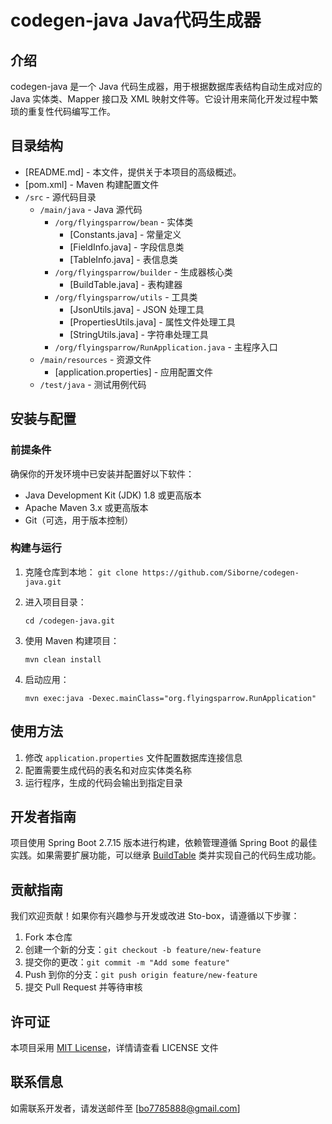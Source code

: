 # codegen-java Java代码生成器

## 介绍
codegen-java 是一个 Java 代码生成器，用于根据数据库表结构自动生成对应的 Java 实体类、Mapper 接口及 XML 映射文件等。它设计用来简化开发过程中繁琐的重复性代码编写工作。

## 目录结构
- [README.md] - 本文件，提供关于本项目的高级概述。
- [pom.xml] - Maven 构建配置文件
- `/src` - 源代码目录
    - `/main/java` - Java 源代码
        - `/org/flyingsparrow/bean` - 实体类
            - [Constants.java] - 常量定义
            - [FieldInfo.java] - 字段信息类
            - [TableInfo.java] - 表信息类
        - `/org/flyingsparrow/builder` - 生成器核心类
            - [BuildTable.java] - 表构建器
        - `/org/flyingsparrow/utils` - 工具类
            - [JsonUtils.java] - JSON 处理工具
            - [PropertiesUtils.java] - 属性文件处理工具
            - [StringUtils.java] - 字符串处理工具
        - `/org/flyingsparrow/RunApplication.java` - 主程序入口
    - `/main/resources` - 资源文件
        - [application.properties] - 应用配置文件
    - `/test/java` - 测试用例代码

## 安装与配置
### 前提条件
确保你的开发环境中已安装并配置好以下软件：
- Java Development Kit (JDK) 1.8 或更高版本
- Apache Maven 3.x 或更高版本
- Git（可选，用于版本控制）

### 构建与运行
1. 克隆仓库到本地：
    ``git clone https://github.com/Siborne/codegen-java.git``
   
2. 进入项目目录：
    
   ``cd /codegen-java.git``
   
3. 使用 Maven 构建项目：
    
   ``mvn clean install``
   
4. 启动应用：
    
   ``mvn exec:java -Dexec.mainClass="org.flyingsparrow.RunApplication"``

## 使用方法
1. 修改 `application.properties` 文件配置数据库连接信息
2. 配置需要生成代码的表名和对应实体类名称
3. 运行程序，生成的代码会输出到指定目录

## 开发者指南
项目使用 Spring Boot 2.7.15 版本进行构建，依赖管理遵循 Spring Boot 的最佳实践。如果需要扩展功能，可以继承 [BuildTable](file://S:\Users\90438\Desktop\Sto-box\700%20-%20项目工程\workspace-codegen-java\codegen-java\src\main\java\org\flyingsparrow\builder\BuildTable.java#L22-L242) 类并实现自己的代码生成功能。

## 贡献指南
我们欢迎贡献！如果你有兴趣参与开发或改进 Sto-box，请遵循以下步骤：
1. Fork 本仓库
2. 创建一个新的分支：`git checkout -b feature/new-feature`
3. 提交你的更改：`git commit -m "Add some feature"`
4. Push 到你的分支：`git push origin feature/new-feature`
5. 提交 Pull Request 并等待审核

## 许可证
本项目采用 [MIT License](https://opensource.org/licenses/MIT)，详情请查看 LICENSE 文件

## 联系信息
如需联系开发者，请发送邮件至 [bo7785888@gmail.com] 
